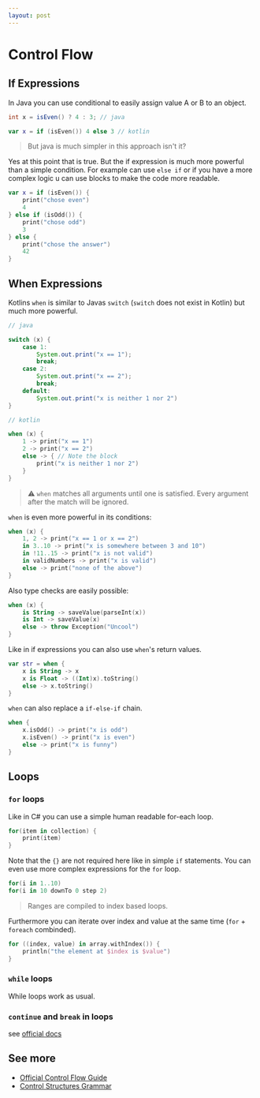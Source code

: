 ```yaml
---
layout: post
---
```

# Control Flow

## If Expressions

In Java you can use conditional to easily assign value A or B to an object.

```java
int x = isEven() ? 4 : 3; // java
```

```kotlin
var x = if (isEven()) 4 else 3 // kotlin
```

> But java is much simpler in this approach isn't it?

Yes at this point that is true. But the if expression is much more powerful than a simple condition. For example can use `else if` or if you have a more complex logic u can use blocks to make the code more readable.

```kotlin
var x = if (isEven()) {
    print("chose even")
    4
} else if (isOdd()) {
    print("chose odd")
    3
} else {
    print("chose the answer")
    42
}
```

## When Expressions

Kotlins `when` is similar to Javas `switch` (`switch` does not exist in Kotlin) but much more powerful.

```java
// java

switch (x) {
    case 1:
        System.out.print("x == 1");
        break;
    case 2:
        System.out.print("x == 2");
        break;
    default:
        System.out.print("x is neither 1 nor 2")
}
```

```kotlin
// kotlin

when (x) {
    1 -> print("x == 1")
    2 -> print("x == 2")
    else -> { // Note the block
        print("x is neither 1 nor 2")
    }
}
```

> ⚠ `when` matches all arguments until one is satisfied. Every argument after the match will be ignored.

`when` is even more powerful in its conditions:

```kotlin
when (x) {
    1, 2 -> print("x == 1 or x == 2")
    in 3..10 -> print("x is somewhere between 3 and 10")
    in !11..15 -> print("x is not valid")
    in validNumbers -> print("x is valid")
    else -> print("none of the above")
}
```

Also type checks are easily possible:

```kotlin
when (x) {
    is String -> saveValue(parseInt(x))
    is Int -> saveValue(x)
    else -> throw Exception("Uncool")
}
```

Like in if expressions you can also use `when`'s return values.

```kotlin
var str = when {
    x is String -> x
    x is Float -> ((Int)x).toString()
    else -> x.toString()
}
```

`when` can also replace a `if-else-if` chain.

```kotlin
when {
    x.isOdd() -> print("x is odd")
    x.isEven() -> print("x is even")
    else -> print("x is funny")
}
```

## Loops

### `for` loops

Like in C# you can use a simple human readable for-each loop.

```kotlin
for(item in collection) {
    print(item)
}
```

Note that the `{}` are not required here like in simple `if` statements. You can even use more complex expressions for the `for` loop.

```kotlin
for(i in 1..10)
for(i in 10 downTo 0 step 2)
```

> Ranges are compiled to index based loops.

Furthermore you can iterate over index and value at the same time (`for` + `foreach` combinded).

```kotlin
for ((index, value) in array.withIndex()) {
    println("the element at $index is $value")
}
```

### `while` loops

While loops work as usual.

### `continue` and `break` in loops

see [official docs](https://kotlinlang.org/docs/reference/returns.html#break-and-continue-labels)

## See more

* [Official Control Flow Guide](https://kotlinlang.org/docs/reference/control-flow.html)
* [Control Structures Grammar](https://kotlinlang.org/docs/reference/grammar.html#control-structures)